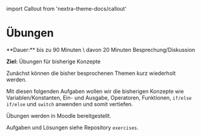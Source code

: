 import Callout from 'nextra-theme-docs/callout'

# Übungen

<Callout>
  **Dauer:** bis zu 90 Minuten \
  davon 20 Minuten Besprechung/Diskussion

**Ziel:** Übungen für bisherige Konzepte
</Callout>

Zunächst können die bisher besprochenen
Themen kurz wiederholt werden.

Mit diesen folgenden Aufgaben wollen wir die 
bisherigen Konzepte wie Variablen/Konstanten, 
Ein- und Ausgabe, Operatoren, Funktionen, 
`if/else if/else` und `switch` anwenden und 
somit vertiefen.

Übungen werden in Moodle bereitgestellt.

Aufgaben und Lösungen siehe Repository `exercises`.
